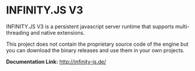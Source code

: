 # INFINITY.JS V3
INFINITY.JS V3 is a persistent javascript server runtime that supports multi-threading and native extensions.

This project does not contain the proprietary source code of the engine but you can download the binary releases and use them in your own projects.

**Documentation Link:** http://infinity-js.de/
